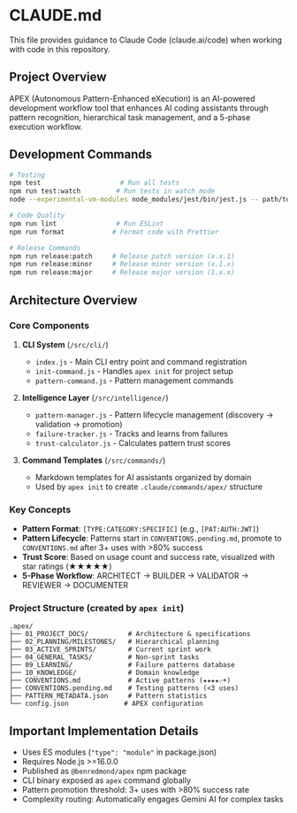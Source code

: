 # CLAUDE.md

This file provides guidance to Claude Code (claude.ai/code) when working with code in this repository.

## Project Overview

APEX (Autonomous Pattern-Enhanced eXecution) is an AI-powered development workflow tool that enhances AI coding assistants through pattern recognition, hierarchical task management, and a 5-phase execution workflow.

## Development Commands

```bash
# Testing
npm test                    # Run all tests
npm run test:watch         # Run tests in watch mode
node --experimental-vm-modules node_modules/jest/bin/jest.js -- path/to/test.js  # Run single test file

# Code Quality
npm run lint               # Run ESLint
npm run format            # Format code with Prettier

# Release Commands
npm run release:patch     # Release patch version (x.x.1)
npm run release:minor     # Release minor version (x.1.x)
npm run release:major     # Release major version (1.x.x)
```

## Architecture Overview

### Core Components

1. **CLI System** (`/src/cli/`)
   - `index.js` - Main CLI entry point and command registration
   - `init-command.js` - Handles `apex init` for project setup
   - `pattern-command.js` - Pattern management commands

2. **Intelligence Layer** (`/src/intelligence/`)
   - `pattern-manager.js` - Pattern lifecycle management (discovery → validation → promotion)
   - `failure-tracker.js` - Tracks and learns from failures
   - `trust-calculator.js` - Calculates pattern trust scores

3. **Command Templates** (`/src/commands/`)
   - Markdown templates for AI assistants organized by domain
   - Used by `apex init` to create `.claude/commands/apex/` structure

### Key Concepts

- **Pattern Format**: `[TYPE:CATEGORY:SPECIFIC]` (e.g., `[PAT:AUTH:JWT]`)
- **Pattern Lifecycle**: Patterns start in `CONVENTIONS.pending.md`, promote to `CONVENTIONS.md` after 3+ uses with >80% success
- **Trust Score**: Based on usage count and success rate, visualized with star ratings (★★★★★)
- **5-Phase Workflow**: ARCHITECT → BUILDER → VALIDATOR → REVIEWER → DOCUMENTER

### Project Structure (created by `apex init`)

```
.apex/
├── 01_PROJECT_DOCS/          # Architecture & specifications
├── 02_PLANNING/MILESTONES/   # Hierarchical planning
├── 03_ACTIVE_SPRINTS/        # Current sprint work
├── 04_GENERAL_TASKS/         # Non-sprint tasks
├── 09_LEARNING/              # Failure patterns database
├── 10_KNOWLEDGE/             # Domain knowledge
├── CONVENTIONS.md            # Active patterns (★★★★☆+)
├── CONVENTIONS.pending.md    # Testing patterns (<3 uses)
├── PATTERN_METADATA.json     # Pattern statistics
└── config.json              # APEX configuration
```

## Important Implementation Details

- Uses ES modules (`"type": "module"` in package.json)
- Requires Node.js >=16.0.0
- Published as `@benredmond/apex` npm package
- CLI binary exposed as `apex` command globally
- Pattern promotion threshold: 3+ uses with >80% success rate
- Complexity routing: Automatically engages Gemini AI for complex tasks